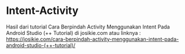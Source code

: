 # Intent-Activity
Hasil dari tutorial Cara Berpindah Activity Menggunakan Intent Pada Android Studio (++ Tutorial) di josikie.com atau linknya : https://josikie.com/cara-berpindah-activity-menggunakan-intent-pada-android-studio-(++-tutorial)/
